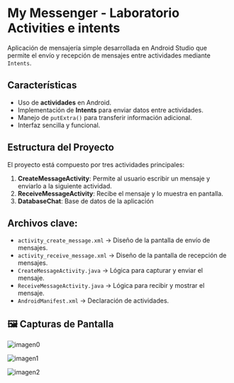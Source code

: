# My Messenger - Laboratorio Activities e intents

Aplicación de mensajería simple desarrollada en Android Studio que permite el envío y recepción de mensajes entre actividades mediante `Intents`.

## Características
- Uso de **actividades** en Android.
- Implementación de **Intents** para enviar datos entre actividades.
- Manejo de `putExtra()` para transferir información adicional.
- Interfaz sencilla y funcional.

## Estructura del Proyecto
El proyecto está compuesto por tres actividades principales:
1. **CreateMessageActivity**: Permite al usuario escribir un mensaje y enviarlo a la siguiente actividad.
2. **ReceiveMessageActivity**: Recibe el mensaje y lo muestra en pantalla.
3. **DatabaseChat**: Base de datos de la aplicación

## Archivos clave:
- `activity_create_message.xml` → Diseño de la pantalla de envío de mensajes.
- `activity_receive_message.xml` → Diseño de la pantalla de recepción de mensajes.
- `CreateMessageActivity.java` → Lógica para capturar y enviar el mensaje.
- `ReceiveMessageActivity.java` → Lógica para recibir y mostrar el mensaje.
- `AndroidManifest.xml` → Declaración de actividades.

## 🖼️ Capturas de Pantalla
![imagen0](/img/0.jpg)

![imagen1](1.png)

![imagen2](2.png)


